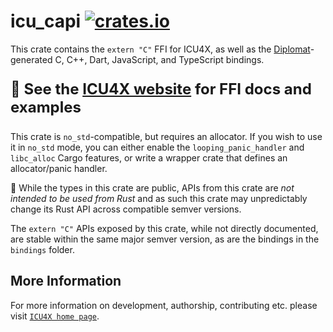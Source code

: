 # icu_capi [![crates.io](https://img.shields.io/crates/v/icu_capi)](https://crates.io/crates/icu_capi)

<!-- cargo-rdme start -->

This crate contains the `extern "C"` FFI for ICU4X, as well as the [Diplomat](https://github.com/rust-diplomat/diplomat)-generated
C, C++, Dart, JavaScript, and TypeScript bindings.
<p style='font-weight: bold; font-size: 24px;'> 🔗 See the <a target='_blank' href='https://icu4x.unicode.org/
'>ICU4X website</a> for FFI docs and examples</p>

This crate is `no_std`-compatible, but requires an allocator. If you wish to use it in `no_std` mode, you can either
enable the `looping_panic_handler` and `libc_alloc` Cargo features, or write a wrapper crate that defines an
allocator/panic handler.

<div class="stab unstable">
🚧 While the types in this crate are public, APIs from this crate are <em>not intended to be used from Rust</em> and as
such this crate may unpredictably change its Rust API across compatible semver versions.

The <code>extern "C"</code> APIs exposed by this crate, while not directly documented, are stable within the same major
semver version, as are the bindings in the <code>bindings</code> folder.
</div>

<!-- cargo-rdme end -->

## More Information

For more information on development, authorship, contributing etc. please visit [`ICU4X home page`](https://github.com/unicode-org/icu4x).

